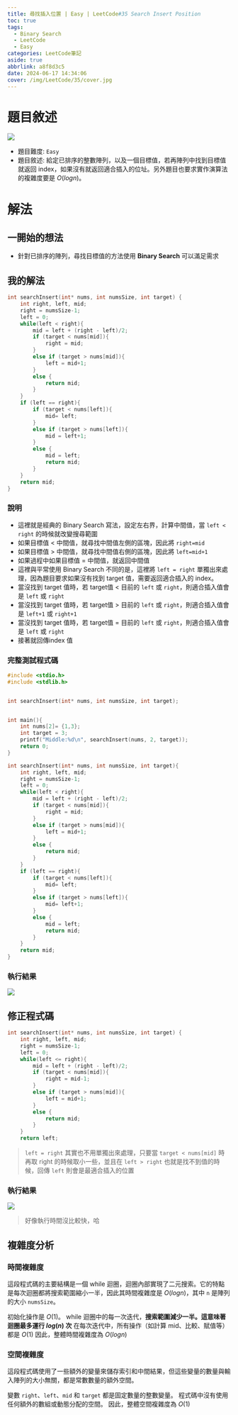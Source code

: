```yaml
---
title: 尋找插入位置 | Easy | LeetCode#35 Search Insert Position
toc: true
tags:
  - Binary Search
  - LeetCode
  - Easy
categories: LeetCode筆記
aside: true
abbrlink: a8f8d3c5
date: 2024-06-17 14:34:06
cover: /img/LeetCode/35/cover.jpg
---
```


# 題目敘述

![](/img/LeetCode/35/question.png)

- 題目難度: `Easy`
- 題目敘述: 給定已排序的整數陣列，以及一個目標值，若再陣列中找到目標值就返回 index，如果沒有就返回適合插入的位址。另外題目也要求實作演算法的複雜度要是 $O(log n)$。


# 解法


## 一開始的想法

- 針對已排序的陣列，尋找目標值的方法使用 **Binary Search** 可以滿足需求

## 我的解法

```c
int searchInsert(int* nums, int numsSize, int target) {
    int right, left, mid;
    right = numsSize-1;  
    left = 0;
    while(left < right){
        mid = left + (right - left)/2;
        if (target < nums[mid]){     
            right = mid; 
        }
        else if (target > nums[mid]){
            left = mid+1;
        } 
        else {
            return mid;
        }
    }
    if (left == right){  
        if (target < nums[left]){              
            mid= left;
        } 
        else if (target > nums[left]){  
            mid = left+1;    
        } 
        else {
            mid = left;
            return mid;
        }
    }
    return mid;
}
```

### 說明

- 這裡就是經典的 Binary Search 寫法，設定左右界，計算中間值，當 `left < right` 的時候就改變搜尋範圍
- 如果目標值 < 中間值，就尋找中間值左側的區塊，因此將 `right=mid`
- 如果目標值 > 中間值，就尋找中間值右側的區塊，因此將 `left=mid+1`
- 如果過程中如果目標值 = 中間值，就返回中間值
- 這裡與平常使用 Binary Search 不同的是，這裡將 `left = right` 單獨出來處理，因為題目要求如果沒有找到 target 值，需要返回適合插入的 index。
- 當沒找到 target 值時，若 target值 < 目前的 `left` 或 `right`，則適合插入值會是 `left` 或 `right`
- 當沒找到 target 值時，若 target值 > 目前的 `left` 或 `right`，則適合插入值會是 `left+1` 或 `right+1`
- 當沒找到 target 值時，若 target值 = 目前的 `left` 或 `right`，則適合插入值會是 `left` 或 `right`
- 接著就回傳index 值

### 完整測試程式碼

```c
#include <stdio.h>
#include <stdlib.h>


int searchInsert(int* nums, int numsSize, int target);


int main(){
    int nums[2]= {1,3};
    int target = 3;
    printf("Middle:%d\n", searchInsert(nums, 2, target));
    return 0;
}

int searchInsert(int* nums, int numsSize, int target){
    int right, left, mid;
    right = numsSize-1;
    left = 0;
    while(left < right){   
        mid = left + (right - left)/2;
        if (target < nums[mid]){     
            right = mid; 
        }
        else if (target > nums[mid]){ 
            left = mid+1; 
        } 
        else {
            return mid;
        }
    }
    if (left == right){ 
        if (target < nums[left]){                
            mid= left;
        } 
        else if (target > nums[left]){  
            mid= left+1;    
        } 
        else {
            mid = left;
            return mid;
        }
    }
    return mid;
}
```

### 執行結果

![](/img/LeetCode/35/results.png)

## 修正程式碼

```c
int searchInsert(int* nums, int numsSize, int target) {
    int right, left, mid;
    right = numsSize-1;  
    left = 0;
    while(left <= right){
        mid = left + (right - left)/2;
        if (target < nums[mid]){     
            right = mid-1; 
        }
        else if (target > nums[mid]){
            left = mid+1;
        } 
        else {
            return mid;
        }
    }
    return left;
```

> `left = right` 其實也不用單獨出來處理，只要當 `target < nums[mid]` 時再取 right 的時候取小一些，並且在 `left > right` 也就是找不到值的時候，回傳 `left` 則會是最適合插入的位置

### 執行結果

![](/img/LeetCode/35/results2.png)

> 好像執行時間沒比較快，哈

## 複雜度分析

### 時間複雜度

這段程式碼的主要結構是一個 while 迴圈，迴圈內部實現了二元搜索。它的特點是每次迴圈都將搜索範圍縮小一半，因此其時間複雜度是 $O(log n)$，其中 `n` 是陣列的大小 `numsSize`。

初始化操作是 $O(1)$。
while 迴圈中的每一次迭代，**搜索範圍減少一半。這意味著迴圈最多運行 $log(n)$ 次**
在每次迭代中，所有操作（如計算 mid、比較、賦值等）都是 $O(1)$
因此，整體時間複雜度為 $O(log n)$

### 空間複雜度

這段程式碼使用了一些額外的變量來儲存索引和中間結果，但這些變量的數量與輸入陣列的大小無關，都是常數數量的額外空間。

變數 `right`、`left`、`mid` 和 `target` 都是固定數量的整數變量。
程式碼中沒有使用任何額外的數組或動態分配的空間。
因此，整體空間複雜度為 $O(1)$